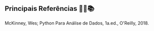 ## Principais Referências 📕📘📚

McKinney, Wes; Python Para Análise de Dados, 1a.ed., O'Reilly, 2018.
